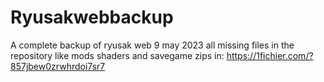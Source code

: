 # Ryusakwebbackup
A complete backup of ryusak web 9 may 2023
all missing files in the repository like mods shaders and savegame zips in: https://1fichier.com/?857jbew0zrwhrdoi7sr7

